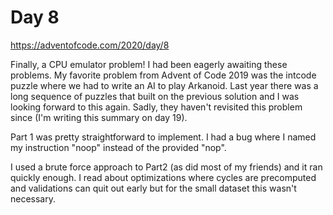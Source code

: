 # Day 8

https://adventofcode.com/2020/day/8


Finally, a CPU emulator problem! I had been eagerly awaiting these problems. My favorite problem from Advent of Code 2019 was the intcode puzzle where we had to write an AI to play Arkanoid. Last year there was a long sequence of puzzles that built on the previous solution and I was looking forward to this again. Sadly, they haven't revisited this problem since (I'm writing this summary on day 19).


Part 1 was pretty straightforward to implement. I had a bug where I named my instruction "noop" instead of the provided "nop".


I used a brute force approach to Part2 (as did most of my friends) and it ran quickly enough. I read about optimizations where cycles are precomputed and validations can quit out early but for the small dataset this wasn't necessary.